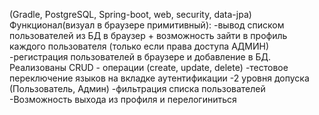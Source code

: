 (Gradle, PostgreSQL, Spring-boot, web, security, data-jpa)  
Функционал(визуал в браузере примитивный):
-вывод списком пользователей из БД в браузер + возможность зайти в профиль каждого пользователя (только если права доступа АДМИН)
-регистрация пользователей в браузере и добавление в БД. Реализованы CRUD - операции (create, update, delete) 
-тестовое переключение языков на вкладке аутентификации
-2 уровня допуска (Пользователь, Админ)
-фильтрация списка пользователей
-Возможность выхода из профиля и перелогиниться
